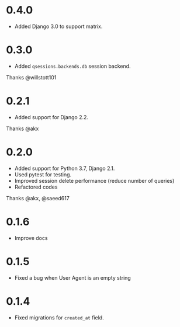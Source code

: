# 0.4.0

- Added Django 3.0 to support matrix.

# 0.3.0

- Added `qsessions.backends.db` session backend.

Thanks @willstott101

# 0.2.1

- Added support for Django 2.2.

Thanks @akx

# 0.2.0

- Added support for Python 3.7, Django 2.1.
- Used pytest for testing.
- Improved session delete performance (reduce number of queries)
- Refactored codes

Thanks @akx, @saeed617

# 0.1.6

- Improve docs

# 0.1.5

- Fixed a bug when User Agent is an empty string

# 0.1.4

- Fixed migrations for `created_at` field.
